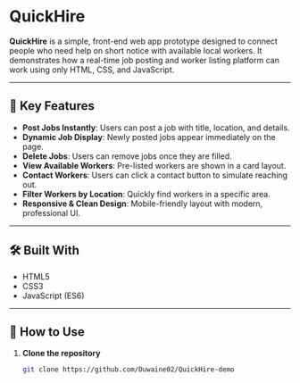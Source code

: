 # QuickHire

**QuickHire** is a simple, front-end web app prototype designed to connect people who need help on short notice with available local workers. It demonstrates how a real-time job posting and worker listing platform can work using only HTML, CSS, and JavaScript.

---

## 🌟 Key Features

- **Post Jobs Instantly**: Users can post a job with title, location, and details.  
- **Dynamic Job Display**: Newly posted jobs appear immediately on the page.  
- **Delete Jobs**: Users can remove jobs once they are filled.  
- **View Available Workers**: Pre-listed workers are shown in a card layout.  
- **Contact Workers**: Users can click a contact button to simulate reaching out.  
- **Filter Workers by Location**: Quickly find workers in a specific area.  
- **Responsive & Clean Design**: Mobile-friendly layout with modern, professional UI.

---

## 🛠️ Built With

- HTML5  
- CSS3  
- JavaScript (ES6)

---

## 🚀 How to Use

1. **Clone the repository**
   ```bash
   git clone https://github.com/Duwaine02/QuickHire-demo
